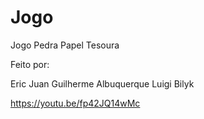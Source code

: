 # Jogo
Jogo Pedra Papel Tesoura

Feito por:

Eric Juan
Guilherme Albuquerque
Luigi Bilyk 

https://youtu.be/fp42JQ14wMc
